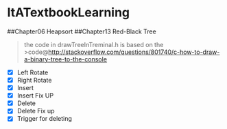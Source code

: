 # ItATextbookLearning

##Chapter06 Heapsort
##Chapter13 Red-Black Tree

>the code in drawTreeInTreminal.h is based on the >code@http://stackoverflow.com/questions/801740/c-how-to-draw-a-binary-tree-to-the-console

- [x] Left Rotate
- [x] Right Rotate
- [x] Insert
- [x] Insert Fix UP
- [x] Delete
- [x] Delete Fix up
- [x] Trigger for deleting
